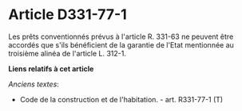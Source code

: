 # Article D331-77-1

Les prêts conventionnés prévus à l'article R. 331-63 ne peuvent être accordés que s'ils bénéficient de la garantie de l'Etat
mentionnée au troisième alinéa de l'article L. 312-1.

**Liens relatifs à cet article**

_Anciens textes_:

  - Code de la construction et de l'habitation. - art. R331-77-1 (T)
